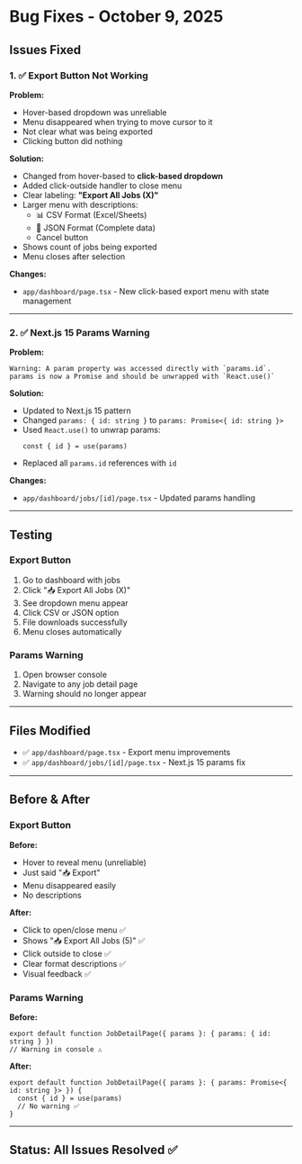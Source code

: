 # Bug Fixes - October 9, 2025

## Issues Fixed

### 1. ✅ Export Button Not Working

**Problem:**

- Hover-based dropdown was unreliable
- Menu disappeared when trying to move cursor to it
- Not clear what was being exported
- Clicking button did nothing

**Solution:**

- Changed from hover-based to **click-based dropdown**
- Added click-outside handler to close menu
- Clear labeling: **"Export All Jobs (X)"**
- Larger menu with descriptions:
  - 📊 CSV Format (Excel/Sheets)
  - 📄 JSON Format (Complete data)
  - Cancel button
- Shows count of jobs being exported
- Menu closes after selection

**Changes:**

- `app/dashboard/page.tsx` - New click-based export menu with state management

---

### 2. ✅ Next.js 15 Params Warning

**Problem:**

```
Warning: A param property was accessed directly with `params.id`.
params is now a Promise and should be unwrapped with `React.use()`
```

**Solution:**

- Updated to Next.js 15 pattern
- Changed `params: { id: string }` to `params: Promise<{ id: string }>`
- Used `React.use()` to unwrap params:
  ```tsx
  const { id } = use(params)
  ```
- Replaced all `params.id` references with `id`

**Changes:**

- `app/dashboard/jobs/[id]/page.tsx` - Updated params handling

---

## Testing

### Export Button

1. Go to dashboard with jobs
2. Click "📥 Export All Jobs (X)"
3. See dropdown menu appear
4. Click CSV or JSON option
5. File downloads successfully
6. Menu closes automatically

### Params Warning

1. Open browser console
2. Navigate to any job detail page
3. Warning should no longer appear

---

## Files Modified

- ✅ `app/dashboard/page.tsx` - Export menu improvements
- ✅ `app/dashboard/jobs/[id]/page.tsx` - Next.js 15 params fix

---

## Before & After

### Export Button

**Before:**

- Hover to reveal menu (unreliable)
- Just said "📥 Export"
- Menu disappeared easily
- No descriptions

**After:**

- Click to open/close menu ✅
- Shows "📥 Export All Jobs (5)" ✅
- Click outside to close ✅
- Clear format descriptions ✅
- Visual feedback ✅

### Params Warning

**Before:**

```tsx
export default function JobDetailPage({ params }: { params: { id: string } })
// Warning in console ⚠️
```

**After:**

```tsx
export default function JobDetailPage({ params }: { params: Promise<{ id: string }> }) {
  const { id } = use(params)
  // No warning ✅
}
```

---

## Status: All Issues Resolved ✅

